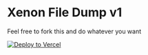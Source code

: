 # Xenon File Dump v1
Feel free to fork this and do whatever you want



[![Deploy to Vercel](https://binbashbanana.github.io/deploy-buttons/buttons/remade/vercel.svg)](https://vercel.com/new/clone?repository-url=https://github.com/xenontests/xenon-filedump)

